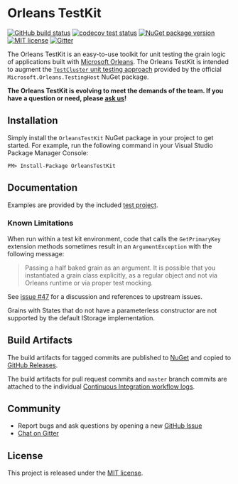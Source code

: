 # Orleans TestKit

[![GitHub build status](https://github.com/OrleansContrib/OrleansTestKit/workflows/Continuous%20Integration/badge.svg)](https://github.com/OrleansContrib/OrleansTestKit/actions) [![codecov test status](https://codecov.io/gh/OrleansContrib/OrleansTestKit/branch/master/graph/badge.svg)](https://codecov.io/gh/OrleansContrib/OrleansTestKit) [![NuGet package version](https://img.shields.io/nuget/v/OrleansTestKit.svg?style=flat)](http://www.nuget.org/packages/OrleansTestKit/) [![MIT license](https://img.shields.io/badge/license-MIT-yellow.svg)](https://github.com/OrleansContrib/OrleansTestKit/blob/master/LICENSE) [![Gitter](https://badges.gitter.im/Join%20Chat.svg)](https://gitter.im/dotnet/orleans?utm_source=badge&utm_medium=badge&utm_campaign=pr-badge)

The Orleans TestKit is an easy-to-use toolkit for unit testing the grain logic of applications built with [Microsoft Orleans](http://dotnet.github.io/orleans/). The Orleans TestKit is intended to augment the [`TestCluster` unit testing approach](http://dotnet.github.io/orleans/Documentation/tutorials_and_samples/testing.html) provided by the official `Microsoft.Orleans.TestingHost` NuGet package.

**The Orleans TestKit is evolving to meet the demands of the team. If you have a question or need, please [ask us](https://github.com/OrleansContrib/OrleansTestKit/issues/new)!**

## Installation

Simply install the `OrleansTestKit` NuGet package in your project to get started. For example, run the following command in your Visual Studio Package Manager Console:

```
PM> Install-Package OrleansTestKit
```

## Documentation

Examples are provided by the included [test project](https://github.com/OrleansContrib/OrleansTestKit/tree/master/test).

### Known Limitations

When run within a test kit environment, code that calls the `GetPrimaryKey` extension methods sometimes result in an `ArgumentException` with the following message:

> Passing a half baked grain as an argument. It is possible that you instantiated a grain class explicitly, as a regular object and not via Orleans runtime or via proper test mocking.

See [issue #47](https://github.com/OrleansContrib/OrleansTestKit/issues/47) for a discussion and references to upstream issues.

Grains with States that do not have a parameterless constructor are not supported by the default IStorage implementation.

## Build Artifacts

The build artifacts for tagged commits are published to [NuGet](http://www.nuget.org/packages/OrleansTestKit/) and copied to [GitHub Releases](https://github.com/OrleansContrib/OrleansTestKit/releases).

The build artifacts for pull request commits and `master` branch commits are attached to the individual [Continuous Integration workflow logs](https://github.com/OrleansContrib/OrleansTestKit/actions).

## Community

- Report bugs and ask questions by opening a new [GitHub Issue](https://github.com/OrleansContrib/OrleansTestKit/issues/new)
- [Chat on Gitter](https://gitter.im/dotnet/orleans)

## License

This project is released under the [MIT license](https://github.com/OrleansContrib/OrleansTestKit/blob/master/LICENSE).

